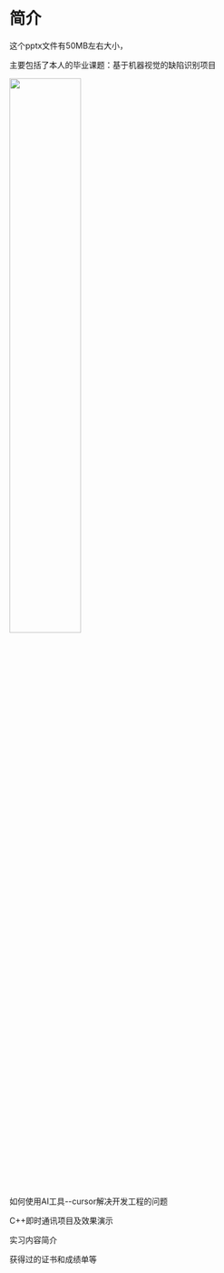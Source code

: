 # 简介
这个pptx文件有50MB左右大小，

主要包括了本人的毕业课题：基于机器视觉的缺陷识别项目

<img src="https://github.com/user-attachments/assets/2783ad23-d88d-4fa0-bc15-e056e2adc062" width="50%">

如何使用AI工具--cursor解决开发工程的问题


C++即时通讯项目及效果演示



实习内容简介


获得过的证书和成绩单等
